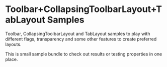# Toolbar+CollapsingToolbarLayout+TabLayout Samples

Toolbar, CollapsingToolbarLayout and TabLayout samples to play with different flags, transparency and some other features
to create preferred layouts.

This is small sample bundle to check out results or testing properties in one place.
